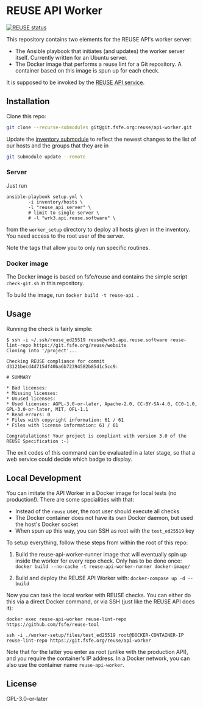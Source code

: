 <!--
  SPDX-License-Identifier: GPL-3.0-or-later
  SPDX-FileCopyrightText: 2019 Free Software Foundation Europe e.V.
-->

# REUSE API Worker

[![REUSE status](https://api.reuse.software/badge/git.fsfe.org/reuse/api-worker)](https://api.reuse.software/info/git.fsfe.org/reuse/api-worker)

This repository contains two elements for the REUSE API's worker server:

* The Ansible playbook that initiates (and updates) the worker server
itself. Currently written for an Ubuntu server.
* The Docker image that performs a reuse lint for a Git repository. A
container based on this image is spun up for each check.

It is supposed to be invoked by the [REUSE API
service](https://git.fsfe.org/reuse/api).

## Installation

Clone this repo:
``` bash
git clone --recurse-submodules git@git.fsfe.org:reuse/api-worker.git
```

Update the [inventory
submodule](https://git.fsfe.org/fsfe-system-hackers/inventory) to reflect the
newest changes to the list of our hosts and the groups that they are in
``` bash
git submodule update --remote
```

### Server

Just run

``` shell
ansible-playbook setup.yml \
        -i inventory/hosts \
        -l "reuse_api_server" \
        # limit to single server \
        # -l "wrk3.api.reuse.software" \
```

from the `worker_setup` directory to deploy all hosts given in the inventory.
You need access to the root user of the server.

Note the tags that allow you to only run specific routines.

### Docker image

The Docker image is based on fsfe/reuse and contains the simple script
`check-git.sh` in this repository.

To build the image, run `docker build -t reuse-api .`

## Usage

Running the check is fairly simple:

```text
$ ssh -i ~/.ssh/reuse_ed25519 reuse@wrk3.api.reuse.software reuse-lint-repo https://git.fsfe.org/reuse/website
Cloning into '/project'...

Checking REUSE compliance for commit d3121becd4d715df40ba6b72394582b85d1c5cc9:

# SUMMARY

* Bad licenses:
* Missing licenses:
* Unused licenses:
* Used licenses: AGPL-3.0-or-later, Apache-2.0, CC-BY-SA-4.0, CC0-1.0, GPL-3.0-or-later, MIT, OFL-1.1
* Read errors: 0
* Files with copyright information: 61 / 61
* Files with license information: 61 / 61

Congratulations! Your project is compliant with version 3.0 of the REUSE Specification :-)
```

The exit codes of this command can be evaluated in a later stage, so that a web service could decide which badge to display.


## Local Development

You can imitate the API Worker in a Docker image for local tests (no
production!). There are some specialities with that:

* Instead of the `reuse` user, the root user should execute all checks
* The Docker container does not have its own Docker daemon, but used
  the host's Docker socket
* When spun up this way, you can SSH as root with the `test_ed25519`
  key

To setup everything, follow these steps from within the root of this
repo:

1. Build the reuse-api-worker-runner image that will eventually spin up
   inside the worker for every repo check. Only has to be done once:
   `docker build --no-cache -t reuse-api-worker-runner docker-image/`

2. Build and deploy the REUSE API Worker with:
   `docker-compose up -d --build`

Now you can task the local worker with REUSE checks. You can either do
this via a direct Docker command, or via SSH (just like the REUSE API
does it):

`docker exec reuse-api-worker reuse-lint-repo https://github.com/fsfe/reuse-tool`

`ssh -i ./worker-setup/files/test_ed25519 root@DOCKER-CONTAINER-IP reuse-lint-repo https://git.fsfe.org/reuse/api-worker`

Note that for the latter you enter as root (unlike with the production
API), and you require the container's IP address. In a Docker network,
you can also use the container name `reuse-api-worker`.

## License

GPL-3.0-or-later
